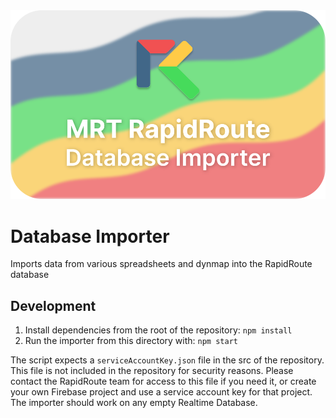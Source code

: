 <img src="../rapidroute/src/images/global/importer_graphic.svg">

# Database Importer

Imports data from various spreadsheets and dynmap into the RapidRoute database

## Development

1. Install dependencies from the root of the repository: `npm install`
2. Run the importer from this directory with: `npm start`

The script expects a `serviceAccountKey.json` file in the src of the repository. This file is not included in the repository for security reasons. Please contact the RapidRoute team for access to this file if you need it, or create your own Firebase project and use a service account key for that project. The importer should work on any empty Realtime Database.
